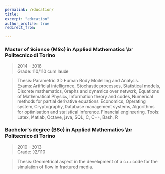 ```yaml
---
permalink: /education/
title:
excerpt: "education"
author_profile: true
redirect_from: 

---
```



### Master of Science (MSc) in Applied Mathematics \br Politecnico di Torino
> 2014 – 2016 \
> Grade: 110/110 cum laude 

> Thesis: Parametric 3D Human Body Modelling and Analysis. \
> Exams: Artificial intelligence, Stochastic processes, Statistical models, Discrete mathematics, Graphs and dynamics over network, Equations of Mathematical Physics, Information theory and codes, Numerical methods for partial derivative equations, Economics, Operating system, Cryptography, Database management systems, Algorithms for optimisation and statistical inference, Financial engineering.
Tools: Latex, Matlab, Octave, java, SQL, C, C++, Bash, R

### Bachelor's degree (BSc)  in Applied Mathematics \br Politecnico di Torino
> 2010 – 2013 \
> Grade: 92/110

> Thesis: Geometrical aspect in the development of a c++ code for the simulation of flow in fractured media.
